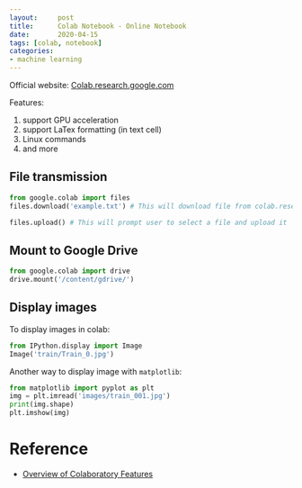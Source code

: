 ```yaml
---
layout:     post
title:      Colab Notebook - Online Notebook
date:       2020-04-15
tags: [colab, notebook]
categories: 
- machine learning
---
```


Official website: [Colab.research.google.com](https://colab.research.google.com/notebooks/intro.ipynb#recent=true)

Features:
1. support GPU acceleration 
2. support LaTex formatting (in text cell)
3. Linux commands
4. and more

## File transmission 
```python
from google.colab import files
files.download('example.txt') # This will download file from colab.research  

files.upload() # This will prompt user to select a file and upload it
```


## Mount to Google Drive
```python
from google.colab import drive
drive.mount('/content/gdrive/')
```


## Display images 
To display images in colab:
```python
from IPython.display import Image
Image('train/Train_0.jpg')
```

Another way to display image with `matplotlib`:
```python
from matplotlib import pyplot as plt
img = plt.imread('images/train_001.jpg')
print(img.shape)
plt.imshow(img)
```


# Reference 
* [Overview of Colaboratory Features](https://colab.research.google.com/notebooks/basic_features_overview.ipynb)

